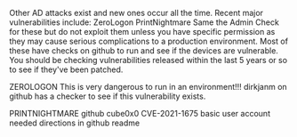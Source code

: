 Other AD attacks exist and new ones occur all the time.
Recent major vulnerabilities include:
	ZeroLogon
	PrintNightmare
	Same the Admin
Check for these but do not exploit them unless you have specific permission as they may cause serious complications to a production environment.  Most of these have checks on github to run and see if the devices are vulnerable.
You should be checking vulnerabilities released within the last 5 years or so to see if they've been patched.

ZEROLOGON
This is very dangerous to run in an environment!!!
dirkjanm on github has a checker to see if this vulnerability exists.

PRINTNIGHTMARE
github cube0x0 CVE-2021-1675
basic user account needed
directions in github readme

